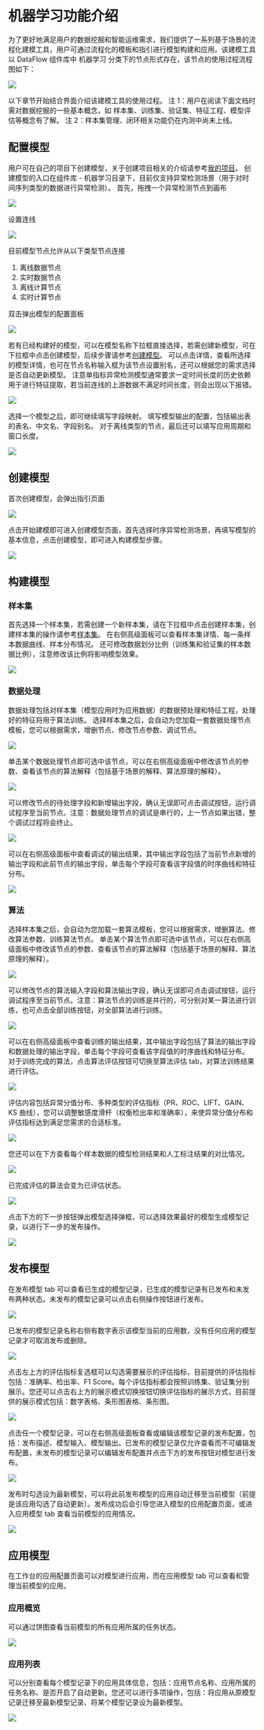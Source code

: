 # 机器学习功能介绍

为了更好地满足用户的数据挖掘和智能运维需求，我们提供了一系列基于场景的流程化建模工具，用户可通过流程化的模板和指引进行模型构建和应用。该建模工具以 DataFlow 组件库中 机器学习 分类下的节点形式存在，该节点的使用过程流程图如下：

![](../../assets/process-model/2.jpg)

以下章节开始结合界面介绍该建模工具的使用过程。
注 1：用户在阅读下面文档时需对数据挖掘的一些基本概念，如 样本集、训练集、验证集、特征工程、模型评估等概念有了解。
注 2：样本集管理、闭环相关功能仍在内测中尚未上线。 

## 配置模型

用户可在自己的项目下创建模型，关于创建项目相关的介绍请参考[我的项目](fu-wu-gong-neng-jie-shao/ge-ren-zhong-xin/wo-de-xiang-mu.md)。
创建模型的入口在组件库 - 机器学习目录下，目前仅支持异常检测场景（用于对时间序列类型的数据进行异常检测）。
首先，拖拽一个异常检测节点到画布

![](../../assets/process-model/企业微信截图_15611093733587.png)

设置连线

![](../../assets/process-model/企业微信截图_15611094362138.png)

目前模型节点允许从以下类型节点连接

1. 离线数据节点
2. 实时数据节点
3. 离线计算节点
4. 实时计算节点

双击弹出模型的配置面板

![](../../assets/process-model/企业微信截图_15613433358893.png)

若有已经构建好的模型，可以在模型名称下拉框直接选择，若需创建新模型，可在下拉框中点击创建模型，后续步骤请参考[创建模型](fu-wu-gong-neng-jie-shao/shu-ju-kai-fa/process-model.md)。
可以点击详情，查看所选择的模型详情，也可在节点名称输入框为该节点设置别名，还可以根据您的需求选择是否自动更新模型。
注意单指标异常检测模型通常要求一定时间长度的历史依赖用于进行特征提取，若当前连线的上游数据不满足时间长度，则会出现以下报错。

![](../../assets/process-model/企业微信截图_15613435771300.png)

选择一个模型之后，即可继续填写字段映射。
填写模型输出的配置，包括输出表的表名、中文名、字段别名。
对于离线类型的节点，最后还可以填写应用周期和窗口长度。

![](../../assets/process-model/企业微信截图_1562899323874.png)

## 创建模型

首次创建模型，会弹出指引页面

![](../../assets/process-model/企业微信截图_15592048759994.png)

点击开始建模即可进入创建模型页面，首先选择时序异常检测场景，再填写模型的基本信息，点击创建模型，即可进入构建模型步骤。

![](../../assets/process-model/企业微信截图_15592050837396.png)

## 构建模型

### 样本集

首先选择一个样本集，若需创建一个新样本集，请在下拉框中点击创建样本集，创建样本集的操作请参考[样本集](.)。
在右侧高级面板可以查看样本集详情、每一条样本数据曲线、样本分布情况。
还可修改数据划分比例（训练集和验证集的样本数据比例），注意修改该比例将影响模型效果。

![](../../assets/process-model/企业微信截图_15613436589075.png)

### 数据处理

数据处理包括对样本集（模型应用时为应用数据）的数据预处理和特征工程，处理好的特征将用于算法训练。
选择样本集之后，会自动为您加载一套数据处理节点模板，您可以根据需求，增删节点、修改节点参数、调试节点。

![](../../assets/process-model/企业微信截图_15613442575239.png)

单击某个数据处理节点即可选中该节点，可以在右侧高级面板中修改该节点的参数、查看该节点的算法解释（包括基于场景的解释、算法原理的解释）。

![](../../assets/process-model/企业微信截图_15613438679315.png)

可以修改节点的待处理字段和新增输出字段，确认无误即可点击调试按钮，运行调试程序至当前节点。注意：数据处理节点的调试是串行的，上一节点如果出错，整个调试过程将会终止。

![](../../assets/process-model/企业微信截图_15613440959219.png)

可以在右侧高级面板中查看调试的输出结果，其中输出字段包括了当前节点新增的输出字段和此前节点的输出字段，单击每个字段可查看该字段值的时序曲线和特征分布。

![](../../assets/process-model/企业微信截图_15592075418697.png)

### 算法

选择样本集之后，会自动为您加载一套算法模板，您可以根据需求，增删算法、修改算法参数、训练算法节点。
单击某个算法节点即可选中该节点，可以在右侧高级面板中修改该节点的参数、查看该节点的算法解释（包括基于场景的解释、算法原理的解释）。

![](../../assets/process-model/企业微信截图_1559207877107.png)

可以修改节点的算法输入字段和算法输出字段，确认无误即可点击调试按钮，运行调试程序至当前节点。注意：算法节点的训练是并行的，可分别对某一算法进行训练，也可点击全部训练按钮，对全部算法进行训练。

![](../../assets/process-model/企业微信截图_15595286374572.png)

可以在右侧高级面板中查看训练的输出结果，其中输出字段包括了算法的输出字段和数据处理的输出字段，单击每个字段可查看该字段值的时序曲线和特征分布。
对于训练完成的算法，点击算法评估按钮可切换至算法评估 tab，对算法训练结果进行评估。

![](../../assets/process-model/企业微信截图_15613472926464.png)

评估内容包括异常分值分布、多种类型的评估指标（PR、ROC、LIFT、GAIN、KS 曲线），您可以调整敏感度滑杆（权衡检出率和准确率），来使异常分值分布和评估指标达到满足您需求的合适标准。

![](../../assets/process-model/企业微信截图_15595308956270.png)

您还可以在下方查看每个样本数据的模型检测结果和人工标注结果的对比情况。

![](../../assets/process-model/企业微信截图_1559530840834.png)

已完成评估的算法会变为已评估状态。

![](../../assets/process-model/企业微信截图_15613473273089.png)

点击下方的下一步按钮弹出模型选择弹框，可以选择效果最好的模型生成模型记录，以进行下一步的发布操作。

![](../../assets/process-model/企业微信截图_15613473631921.png)

## 发布模型

在发布模型 tab 可以查看已生成的模型记录，已生成的模型记录有已发布和未发布两种状态。未发布的模型记录可以点击右侧操作按钮进行发布。

![](../../assets/process-model/企业微信截图_15613475432369.png)

已发布的模型记录名称右侧有数字表示该模型当前的应用数，没有任何应用的模型记录才可取消发布或删除。

![](../../assets/process-model/企业微信截图_15613476064158.png)

点击左上方的评估指标复选框可以勾选需要展示的评估指标，目前提供的评估指标包括：准确率、检出率、F1 Score。每个评估指标都会按照训练集、验证集分别展示。您还可以点击右上方的展示模式切换按钮切换评估指标的展示方式，目前提供的展示模式包括：数字表格、条形图表格、条形图。

![](../../assets/process-model/企业微信截图_1561358034907.png)

点击任一个模型记录，可以在右侧高级面板查看或编辑该模型记录的发布配置，包括：发布描述、模型输入、模型输出。已发布的模型记录仅允许查看而不可编辑发布配置，未发布的模型记录可以编辑发布配置并点击下方的发布按钮对模型进行发布。

![](../../assets/process-model/企业微信截图_15613601521359.png)

发布时勾选设为最新模型，可以将此前发布模型的应用自动迁移至当前模型（前提是该应用勾选了自动更新）。发布成功后会引导您进入模型的应用配置页面，或进入应用模型 tab 查看当前模型的应用情况。

![](../../assets/process-model/企业微信截图_15613601852898.png)

## 应用模型

在工作台的应用配置页面可以对模型进行应用，而在应用模型 tab 可以查看和管理当前模型的应用。

### 应用概览

可以通过饼图查看当前模型的所有应用所属的任务状态。

![](../../assets/process-model/企业微信截图_15613615291728.png)

### 应用列表

可以分别查看每个模型记录下的应用具体信息，包括：应用节点名称、应用所属的任务名称、是否开启了自动更新。您还可以进行多项操作，包括：将应用从原模型记录迁移至最新模型记录、将某个模型记录设为最新模型。

![](../../assets/process-model/企业微信截图_1561361546383.png)
